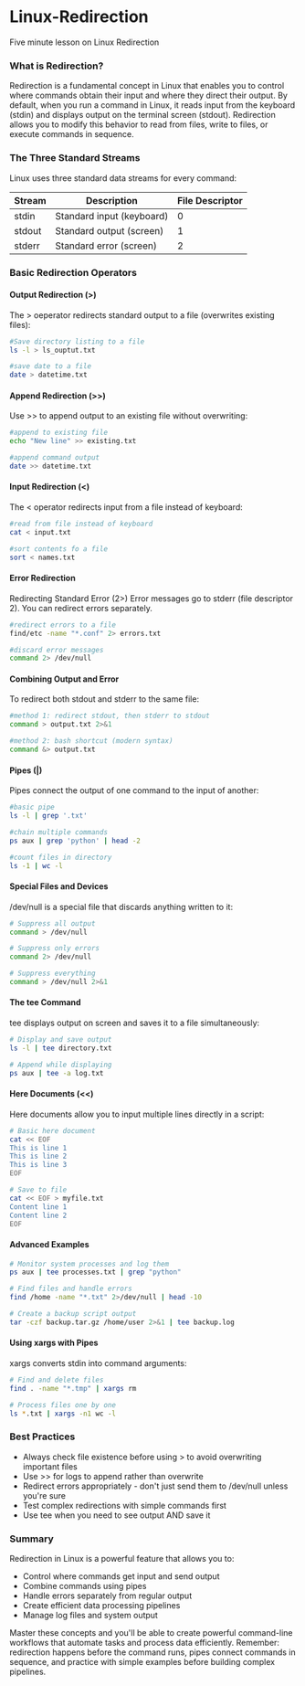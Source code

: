# Linux-Redirection
Five minute lesson on Linux Redirection

### What is Redirection?

Redirection is a fundamental concept in Linux that enables you to control where commands obtain their input and where they direct their output. By default, when you run a command in Linux, it reads input from the keyboard (stdin) and displays output on the terminal screen (stdout). Redirection allows you to modify this behavior to read from files, write to files, or execute commands in sequence.

### The Three Standard Streams
Linux uses three standard data streams for every command:

Stream | Description | File Descriptor | 
--- | --- | --- | 
stdin | Standard input (keyboard) | 0 |
stdout | Standard output (screen) | 1 |
stderr | Standard error (screen) | 2 |

### Basic Redirection Operators

#### Output Redirection (>)
The > oeperator redirects standard output to a file (overwrites existing files):
```bash
#Save directory listing to a file
ls -l > ls_ouptut.txt

#save date to a file
date > datetime.txt
```

#### Append Redirection (>>)
Use >> to append output to an existing file without overwriting:
```bash
#append to existing file
echo "New line" >> existing.txt

#append command output
date >> datetime.txt
```

#### Input Redirection (<)
The < operator redirects input from a file instead of keyboard:
```bash
#read from file instead of keyboard
cat < input.txt

#sort contents fo a file
sort < names.txt
```
#### Error Redirection
Redirecting Standard Error (2>)
Error messages go to stderr (file descriptor 2).  You can redirect errors separately.
```bash
#redirect errors to a file
find/etc -name "*.conf" 2> errors.txt

#discard error messages
command 2> /dev/null
```
#### Combining Output and Error
To redirect both stdout and stderr to the same file:
```bash
#method 1: redirect stdout, then stderr to stdout
command > output.txt 2>&1

#method 2: bash shortcut (modern syntax)
command &> output.txt
```
#### Pipes (|)
Pipes connect the output of one command to the input of another:
```bash
#basic pipe
ls -l | grep '.txt'

#chain multiple commands
ps aux | grep 'python' | head -2

#count files in directory
ls -1 | wc -l
```
#### Special Files and Devices
/dev/null is a special file that discards anything written to it:
```bash
# Suppress all output
command > /dev/null

# Suppress only errors
command 2> /dev/null

# Suppress everything
command > /dev/null 2>&1
```
#### The tee Command
tee displays output on screen and saves it to a file simultaneously:
```bash
# Display and save output
ls -l | tee directory.txt

# Append while displaying
ps aux | tee -a log.txt
```
#### Here Documents (<<)
Here documents allow you to input multiple lines directly in a script:
```bash
# Basic here document
cat << EOF
This is line 1
This is line 2
This is line 3
EOF

# Save to file
cat << EOF > myfile.txt
Content line 1
Content line 2
EOF
```
#### Advanced Examples
```bash
# Monitor system processes and log them
ps aux | tee processes.txt | grep "python"

# Find files and handle errors
find /home -name "*.txt" 2>/dev/null | head -10

# Create a backup script output
tar -czf backup.tar.gz /home/user 2>&1 | tee backup.log
```
#### Using xargs with Pipes
xargs converts stdin into command arguments:
```bash
# Find and delete files
find . -name "*.tmp" | xargs rm

# Process files one by one
ls *.txt | xargs -n1 wc -l

```
### Best Practices
- Always check file existence before using > to avoid overwriting important files
- Use >> for logs to append rather than overwrite
- Redirect errors appropriately - don't just send them to /dev/null unless you're sure
- Test complex redirections with simple commands first
- Use tee when you need to see output AND save it

### Summary

Redirection in Linux is a powerful feature that allows you to:
- Control where commands get input and send output
- Combine commands using pipes
- Handle errors separately from regular output
- Create efficient data processing pipelines
- Manage log files and system output

Master these concepts and you'll be able to create powerful command-line workflows that automate tasks and process data efficiently. Remember: redirection happens before the command runs, pipes connect commands in sequence, and practice with simple examples before building complex pipelines.
